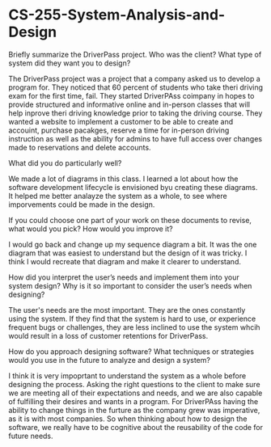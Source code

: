 # CS-255-System-Analysis-and-Design
Briefly summarize the DriverPass project. Who was the client? What type of system did they want you to design?

  The DriverPass project was a project that a company asked us to develop a program for. They noticed that 60 percent of students who take theri driving exam for the     first time, fail. They started DriverPAss coimpany in hopes to provide structured and informative online and in-person classes that will help inprove theri driving knowledge prior to taking the driving course. They wanted a website to implement a customer to be able to create and accouint, purchase pacakges, reserve a time for in-person driving instruction as well as the ability for admins to have full access over changes made to reservations and delete accounts.
  

What did you do particularly well?

  We made a lot of diagrams in this class. I learned a lot about how the software development lifecycle is envisioned byu creating these diagrams. It helped me better analayze the system as a whole, to see where imporvements could be made in the design. 


If you could choose one part of your work on these documents to revise, what would you pick? How would you improve it?

  I would go back and change up my sequence diagram a bit. It was the one diagram that was easiest to understand but the design of it was tricky.  I think I would recreate that diagram and make it clearer to understand. 


How did you interpret the user’s needs and implement them into your system design? Why is it so important to consider the user’s needs when designing?

  The user's needs are the most important. They are the ones constantly using the system. If they find that the system is hard to use, or experience frequent bugs or challenges, they are less inclined to use the system whcih would result in a loss of customer retentions for DriverPass.


How do you approach designing software? What techniques or strategies would you use in the future to analyze and design a system?

  I think it is very impoprtant to understand the system as a whole before designing the process. Asking the right questions to the client to make sure we are meeting all of their expectations and needs, and we are also capable of fulfilling their desires and wants in a program. For DriverPAss having the ability to change things in the furture as the company grew was imperative, as it is with most companies. So when thinking about how to design the software, we really have to be cognitive about the reusability of the code for future needs. 
